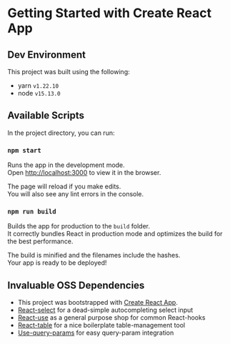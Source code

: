 # Getting Started with Create React App

## Dev Environment
This project was built using the following:
- yarn `v1.22.10`
- node `v15.13.0`

## Available Scripts

In the project directory, you can run:

### `npm start`

Runs the app in the development mode.\
Open [http://localhost:3000](http://localhost:3000) to view it in the browser.

The page will reload if you make edits.\
You will also see any lint errors in the console.

### `npm run build`

Builds the app for production to the `build` folder.\
It correctly bundles React in production mode and optimizes the build for the best performance.

The build is minified and the filenames include the hashes.\
Your app is ready to be deployed!
## Invaluable OSS Dependencies

- This project was bootstrapped with [Create React App](https://github.com/facebook/create-react-app).
- [React-select](https://react-select.com/home#getting-started) for a dead-simple autocompleting select input
- [React-use](https://github.com/streamich/react-use) as a general purpose shop for common React-hooks
- [React-table](https://react-table.tanstack.com/docs/installation) for a nice boilerplate table-management tool
- [Use-query-params](https://github.com/pbeshai/use-query-params) for easy query-param integration